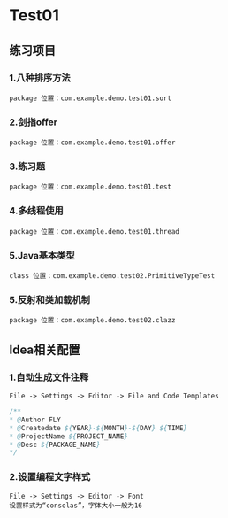 # Test01
## 练习项目
### 1.八种排序方法
    package 位置：com.example.demo.test01.sort

### 2.剑指offer
    package 位置：com.example.demo.test01.offer

### 3.练习题
    package 位置：com.example.demo.test01.test
    
### 4.多线程使用            
    package 位置：com.example.demo.test01.thread
    
### 5.Java基本类型            
    class 位置：com.example.demo.test02.PrimitiveTypeTest

### 5.反射和类加载机制            
    package 位置：com.example.demo.test02.clazz

## Idea相关配置
### 1.自动生成文件注释
    File -> Settings -> Editor -> File and Code Templates   
```java
/**
* @Author FLY
* @Createdate ${YEAR}-${MONTH}-${DAY} ${TIME}
* @ProjectName ${PROJECT_NAME}
* @Desc ${PACKAGE_NAME}
*/
```
### 2.设置编程文字样式
    File -> Settings -> Editor -> Font
    设置样式为“consolas”，字体大小一般为16